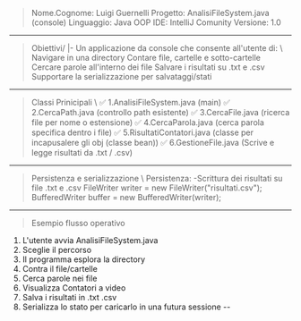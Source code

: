 > Nome.Cognome: Luigi Guernelli
> Progetto: AnalisiFileSystem.java (console)
> Linguaggio: Java OOP
> IDE: IntelliJ Comunity
> Versione: 1.0
-----------------------------------------------------------------------------------
> Obiettivi/
|- Un applicazione da console che consente all'utente di:
\\
> Navigare in una directory 
> Contare file, cartelle e sotto-cartelle
> Cercare parole all'interno dei file
> Salvare i risultati su .txt e .csv
> Supportare la serializzazione per salvataggi/stati
------------------------------------------------------------------------------------
> Classi Prinicipali
\\
>✅ 1.AnalisiFileSystem.java  (main)
>✅ 2.CercaPath.java          (controllo path esistente)
>✅ 3.CercaFile.java          (ricerca file per nome o estensione)
>✅ 4.CercaParola.java        (cerca parola specifica dentro i file)
>✅ 5.RisultatiContatori.java (classe per incapusalere gli obj (classe bean))
>✅ 6.GestioneFile.java       (Scrive e legge risultati da .txt / .csv)
------------------------------------------------------------------------------------
> Persistenza e serializzazione
\\
> Persistenza: -Scrittura dei risultati su file .txt e .csv
> FileWriter writer = new FileWriter("risultati.csv");
> BufferedWriter buffer = new BufferedWriter(writer);
------------------------------------------------------------------------------------
> Esempio flusso operativo
1. L'utente avvia AnalisiFileSystem.java
2. Sceglie il percorso
3. Il programma esplora la directory
4. Contra il file/cartelle
5. Cerca parole nei file
6. Visualizza Contatori a video
7. Salva i risultati in .txt .csv
8. Serializza lo stato per caricarlo in una futura sessione
--
